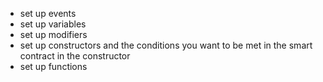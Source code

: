 - set up events
- set up variables
- set up modifiers
- set up constructors and the conditions you want to be met in the smart contract in the constructor 
- set up functions